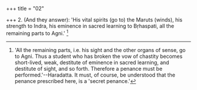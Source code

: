 +++
title = "02"

+++
2. (And they answer): 'His vital spirits (go to) the Maruts (winds), his strength to Indra, his eminence in sacred learning to Bṛhaspati, all the remaining parts to Agni.' [^2] 


[^2]:  'All the remaining parts, i.e. his sight and the other organs of sense, go to Agni. Thus a student who has broken the vow of chastity becomes short-lived, weak, destitute of eminence in sacred learning, and destitute of sight, and so forth. Therefore a penance must be performed.'--Haradatta. It must, of course, be understood that the penance prescribed here, is a 'secret penance.'
